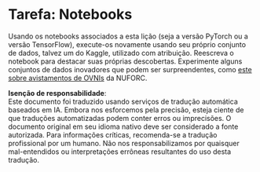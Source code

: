 # Tarefa: Notebooks

Usando os notebooks associados a esta lição (seja a versão PyTorch ou a versão TensorFlow), execute-os novamente usando seu próprio conjunto de dados, talvez um do Kaggle, utilizado com atribuição. Reescreva o notebook para destacar suas próprias descobertas. Experimente alguns conjuntos de dados inovadores que podem ser surpreendentes, como [este sobre avistamentos de OVNIs](https://www.kaggle.com/datasets/NUFORC/ufo-sightings) da NUFORC.

**Isenção de responsabilidade**:  
Este documento foi traduzido usando serviços de tradução automática baseados em IA. Embora nos esforcemos pela precisão, esteja ciente de que traduções automatizadas podem conter erros ou imprecisões. O documento original em seu idioma nativo deve ser considerado a fonte autorizada. Para informações críticas, recomenda-se a tradução profissional por um humano. Não nos responsabilizamos por quaisquer mal-entendidos ou interpretações errôneas resultantes do uso desta tradução.